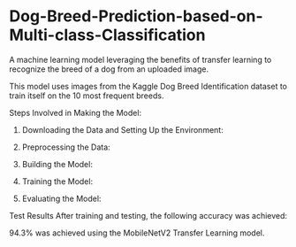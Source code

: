# Dog-Breed-Prediction-based-on-Multi-class-Classification
A machine learning model leveraging the benefits of transfer learning to recognize the breed of a dog from an uploaded image.

This model uses images from the Kaggle Dog Breed Identification dataset to train itself on the 10 most frequent breeds.

Steps Involved in Making the Model:
1. Downloading the Data and Setting Up the Environment:

2. Preprocessing the Data:

3. Building the Model:

4. Training the Model:

5. Evaluating the Model:

Test Results
After training and testing, the following accuracy was achieved:

94.3% was achieved using the MobileNetV2 Transfer Learning model.
